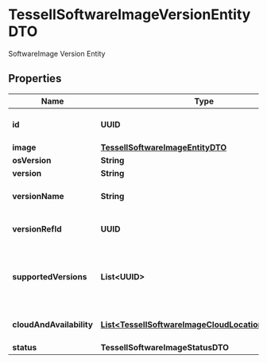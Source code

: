 

# TessellSoftwareImageVersionEntityDTO

SoftwareImage Version Entity

## Properties

Name | Type | Description | Notes
------------ | ------------- | ------------- | -------------
**id** | **UUID** | Image Version identifier |  [optional]
**image** | [**TessellSoftwareImageEntityDTO**](TessellSoftwareImageEntityDTO.md) |  |  [optional]
**osVersion** | **String** | OS Version. |  [optional]
**version** | **String** | DB Version. |  [optional]
**versionName** | **String** | DB Version name string. |  [optional]
**versionRefId** | **UUID** | DB Version reference Id |  [optional]
**supportedVersions** | **List&lt;UUID&gt;** | Column denoting the supported versions to patch |  [optional]
**cloudAndAvailability** | [**List&lt;TessellSoftwareImageCloudLocationEntityDTO&gt;**](TessellSoftwareImageCloudLocationEntityDTO.md) | Cloud and Location detail |  [optional]
**status** | **TessellSoftwareImageStatusDTO** |  |  [optional]



